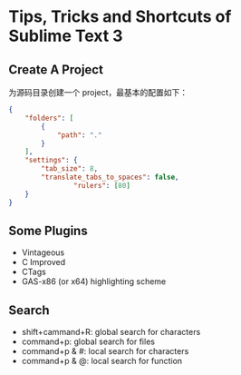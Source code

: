 # Tips, Tricks and Shortcuts of Sublime Text 3


## Create A Project
为源码目录创建一个 project，最基本的配置如下：

```json
{
	"folders": [
		{
			"path": "."
		}
	],
	"settings": {
		"tab_size": 8,
		"translate_tabs_to_spaces": false,
                "rulers": [80]
	}
}
```


## Some Plugins

- Vintageous  
- C Improved
- CTags
- GAS-x86 (or x64) highlighting scheme


## Search

- shift+cammand+R: global search for characters 
- command+p: global search for files
- command+p & #: local search for characters
- command+p & @: local search for function